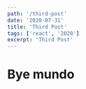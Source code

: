 ```yaml
---
path: '/third-post'
date: '2020-07-31'
title: 'Third Post'
tags: ['react', '2020']
excerpt: 'Third Post'
---
```

# Bye mundo